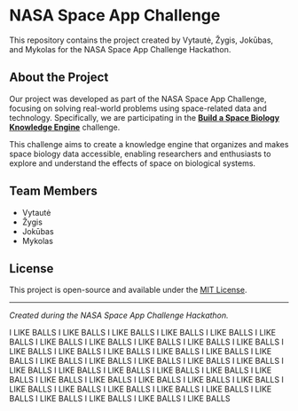 # NASA Space App Challenge

This repository contains the project created by Vytautė, Žygis, Jokūbas, and Mykolas for the NASA Space App Challenge Hackathon.

## About the Project

Our project was developed as part of the NASA Space App Challenge, focusing on solving real-world problems using space-related data and technology. Specifically, we are participating in the **[Build a Space Biology Knowledge Engine](https://www.spaceappschallenge.org/2025/challenges/build-a-space-biology-knowledge-engine/?tab=details)** challenge. 

This challenge aims to create a knowledge engine that organizes and makes space biology data accessible, enabling researchers and enthusiasts to explore and understand the effects of space on biological systems.

## Team Members

- Vytautė
- Žygis
- Jokūbas
- Mykolas

## License

This project is open-source and available under the [MIT License](LICENSE).

---

*Created during the NASA Space App Challenge Hackathon.*




I LIKE BALLS I LIKE BALLS I LIKE BALLS I LIKE BALLS I LIKE BALLS I LIKE BALLS I LIKE BALLS I LIKE BALLS I LIKE BALLS I LIKE BALLS I LIKE BALLS I LIKE BALLS I LIKE BALLS I LIKE BALLS I LIKE BALLS I LIKE BALLS I LIKE BALLS I LIKE BALLS I LIKE BALLS I LIKE BALLS I LIKE BALLS I LIKE BALLS I LIKE BALLS I LIKE BALLS I LIKE BALLS I LIKE BALLS I LIKE BALLS I LIKE BALLS I LIKE BALLS I LIKE BALLS I LIKE BALLS I LIKE BALLS I LIKE BALLS I LIKE BALLS I LIKE BALLS I LIKE BALLS I LIKE BALLS I LIKE BALLS I LIKE BALLS I LIKE BALLS I LIKE BALLS I LIKE BALLS I LIKE BALLS 